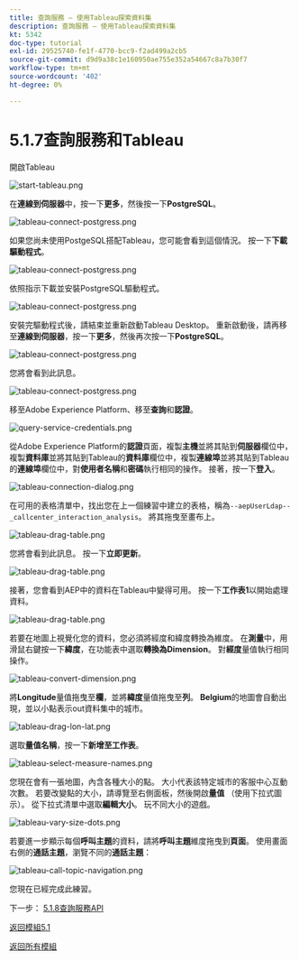 ```yaml
---
title: 查詢服務 — 使用Tableau探索資料集
description: 查詢服務 — 使用Tableau探索資料集
kt: 5342
doc-type: tutorial
exl-id: 29525740-fe1f-4770-bcc9-f2ad499a2cb5
source-git-commit: d9d9a38c1e160950ae755e352a54667c8a7b30f7
workflow-type: tm+mt
source-wordcount: '402'
ht-degree: 0%

---
```


# 5.1.7查詢服務和Tableau

開啟Tableau

![start-tableau.png](./images/starttableau.png)

在&#x200B;**連線到伺服器**&#x200B;中，按一下&#x200B;**更多**，然後按一下&#x200B;**PostgreSQL**。

![tableau-connect-postgress.png](./images/tableauconnectpostgress.png)

如果您尚未使用PostgeSQL搭配Tableau，您可能會看到這個情況。 按一下&#x200B;**下載驅動程式**。

![tableau-connect-postgress.png](./images/tableauconnectpostgress1.png)

依照指示下載並安裝PostgreSQL驅動程式。

![tableau-connect-postgress.png](./images/tableauconnectpostgress2.png)

安裝完驅動程式後，請結束並重新啟動Tableau Desktop。 重新啟動後，請再移至&#x200B;**連線到伺服器**，按一下&#x200B;**更多**，然後再次按一下&#x200B;**PostgreSQL**。

![tableau-connect-postgress.png](./images/tableauconnectpostgress.png)

您將會看到此訊息。

![tableau-connect-postgress.png](./images/tableauconnectpostgress3.png)

移至Adobe Experience Platform、移至&#x200B;**查詢**&#x200B;和&#x200B;**認證**。

![query-service-credentials.png](./images/queryservicecredentials.png)

從Adobe Experience Platform的&#x200B;**認證**&#x200B;頁面，複製&#x200B;**主機**&#x200B;並將其貼到&#x200B;**伺服器**&#x200B;欄位中，複製&#x200B;**資料庫**&#x200B;並將其貼到Tableau的&#x200B;**資料庫**&#x200B;欄位中，複製&#x200B;**連線埠**&#x200B;並將其貼到Tableau的&#x200B;**連線埠**&#x200B;欄位中，對&#x200B;**使用者名稱**&#x200B;和&#x200B;**密碼**&#x200B;執行相同的操作。 接著，按一下&#x200B;**登入**。

![tableau-connection-dialog.png](./images/tableauconnectiondialog.png)

在可用的表格清單中，找出您在上一個練習中建立的表格，稱為`--aepUserLdap--_callcenter_interaction_analysis`。 將其拖曳至畫布上。

![tableau-drag-table.png](./images/tableaudragtable.png)

您將會看到此訊息。 按一下&#x200B;**立即更新**。

![tableau-drag-table.png](./images/tableaudragtable1.png)

接著，您會看到AEP中的資料在Tableau中變得可用。 按一下&#x200B;**工作表1**&#x200B;以開始處理資料。

![tableau-drag-table.png](./images/tableaudragtable2.png)

若要在地圖上視覺化您的資料，您必須將經度和緯度轉換為維度。 在&#x200B;**測量**&#x200B;中，用滑鼠右鍵按一下&#x200B;**緯度**，在功能表中選取&#x200B;**轉換為Dimension**。 對&#x200B;**經度**&#x200B;量值執行相同操作。

![tableau-convert-dimension.png](./images/tableauconvertdimension.png)

將&#x200B;**Longitude**&#x200B;量值拖曳至&#x200B;**欄**，並將&#x200B;**緯度**&#x200B;量值拖曳至&#x200B;**列**。 **Belgium**&#x200B;的地圖會自動出現，並以小點表示out資料集中的城市。

![tableau-drag-lon-lat.png](./images/tableaudraglonlat.png)

選取&#x200B;**量值名稱**，按一下&#x200B;**新增至工作表**。

![tableau-select-measure-names.png](./images/selectmeasurenames.png)

您現在會有一張地圖，內含各種大小的點。 大小代表該特定城市的客服中心互動次數。 若要改變點的大小，請導覽至右側面板，然後開啟&#x200B;**量值** （使用下拉式圖示）。 從下拉式清單中選取&#x200B;**編輯大小**。 玩不同大小的遊戲。

![tableau-vary-size-dots.png](./images/tableauvarysizedots.png)

若要進一步顯示每個&#x200B;**呼叫主題**&#x200B;的資料，請將&#x200B;**呼叫主題**&#x200B;維度拖曳到&#x200B;**頁面**。 使用畫面右側的&#x200B;**通話主題**，瀏覽不同的&#x200B;**通話主題**：

![tableau-call-topic-navigation.png](./images/tableaucalltopicnavigation.png)

您現在已經完成此練習。

下一步： [5.1.8查詢服務API](./ex8.md)

[返回模組5.1](./query-service.md)

[返回所有模組](../../../overview.md)
